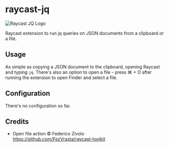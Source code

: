 # raycast-jq

![Raycast JQ Logo](data:image/png;base64,iVBORw0KGgoAAAANSUhEUgAAAoAAAAHgCAIAAAB1i6n2AAAAjklEQVR4nO3BAQEAAADCoPdPbQ43oAAAAAAAAAAAAAAAAAAAAAAAAAAAAAAAAAAAAAAAAAAAAAAAAAAAAAAAAAAAAAAAAAAAAAAAAAAAAAAAAAAAAAAAAAAAAAAAAAAAAAAAAAAAAAAAAAAAAAAAAAAAAAAAAAAAAAAAAAAAAAAAAAAAAAAAABcT+aAAEOEcNfcAAAAAElFTkSuQmCC)

Raycast extension to run jq queries on JSON documents from a clipboard or a file.

## Usage

As simple as copying a JSON document to the clipboard, opening Raycast and typing `jq`. There's also an option to open a file - press ⌘ + O after running the extension to open Finder and select a file.

## Configuration

There's no configuration so far.

## Credits

- Open file action © Federico Zivolo <https://github.com/FezVrasta/raycast-toolkit>
